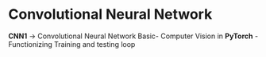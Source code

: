 # Convolutional Neural Network

**CNN1** -> Convolutional Neural Network Basic- Computer Vision in **PyTorch** - Functionizing Training and testing loop
